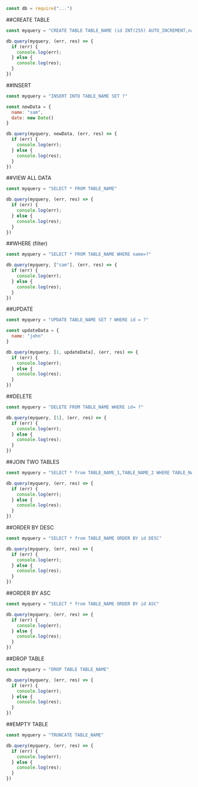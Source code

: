 ```javascript
const db = require("...")
```

##CREATE TABLE

```javascript
const myquery = "CREATE TABLE TABLE_NAME (id INT(255) AUTO_INCREMENT,name VARCHAR(255),date VARCHAR(255))"

db.query(myquery, (err, res) => {
  if (err) {
    console.log(err);
  } else {
    console.log(res);
  }
})
```

##INSERT

```javascript
const myquery = "INSERT INTO TABLE_NAME SET ?"

const newData = {
  name: "sam",
  date: new Date()
}

db.query(myquery, newData, (err, res) => {
  if (err) {
    console.log(err);
  } else {
    console.log(res);
  }
})
```

##VIEW ALL DATA 

```javascript
const myquery = "SELECT * FROM TABLE_NAME"

db.query(myquery, (err, res) => {
  if (err) {
    console.log(err);
  } else {
    console.log(res);
  }
})
```

##WHERE (filter)

```javascript
const myquery = "SELECT * FROM TABLE_NAME WHERE name=?"

db.query(myquery, ["sam"], (err, res) => {
  if (err) {
    console.log(err);
  } else {
    console.log(res);
  }
})
```

##UPDATE

```javascript
const myquery = "UPDATE TABLE_NAME SET ? WHERE id = ?"

const updateData = {
  name: "john"
}

db.query(myquery, [1, updateData], (err, res) => {
  if (err) {
    console.log(err);
  } else {
    console.log(res);
  }
})
```

##DELETE

```javascript
const myquery = "DELETE FROM TABLE_NAME WHERE id= ?"

db.query(myquery, [1], (err, res) => {
  if (err) {
    console.log(err);
  } else {
    console.log(res);
  }
})
```

##JOIN TWO TABLES

```javascript
const myquery = "SELECT * from TABLE_NAME_1,TABLE_NAME_2 WHERE TABLE_NAME_1.id=TABLE_NAME_2.id"

db.query(myquery, (err, res) => {
  if (err) {
    console.log(err);
  } else {
    console.log(res);
  }
})
```

##ORDER BY DESC

```javascript
const myquery = "SELECT * from TABLE_NAME ORDER BY id DESC"

db.query(myquery, (err, res) => {
  if (err) {
    console.log(err);
  } else {
    console.log(res);
  }
})
```

##ORDER BY ASC

```javascript
const myquery = "SELECT * from TABLE_NAME ORDER BY id ASC"

db.query(myquery, (err, res) => {
  if (err) {
    console.log(err);
  } else {
    console.log(res);
  }
})
```

##DROP TABLE 

```javascript
const myquery = "DROP TABLE TABLE_NAME"

db.query(myquery, (err, res) => {
  if (err) {
    console.log(err);
  } else {
    console.log(res);
  }
})
```

##EMPTY TABLE 

```javascript
const myquery = "TRUNCATE TABLE_NAME"

db.query(myquery, (err, res) => {
  if (err) {
    console.log(err);
  } else {
    console.log(res);
  }
})
```